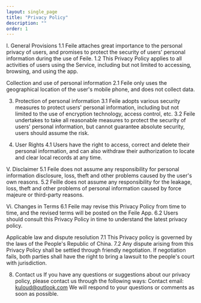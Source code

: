```yaml
---
layout: single_page
title: "Privacy Policy"
description: ""
order: 1
---
```

I. General Provisions
1.1 Feile attaches great importance to the personal privacy of users, and promises to protect the security of users' personal information during the use of Feile.
1.2 This Privacy Policy applies to all activities of users using the Service, including but not limited to accessing, browsing, and using the app.

Collection and use of personal information
2.1 Feile only uses the geographical location of the user's mobile phone, and does not collect data.

3. Protection of personal information
3.1 Feile adopts various security measures to protect users' personal information, including but not limited to the use of encryption technology, access control, etc.
3.2 Feile undertakes to take all reasonable measures to protect the security of users' personal information, but cannot guarantee absolute security, users should assume the risk.

4. User Rights
4.1 Users have the right to access, correct and delete their personal information, and can also withdraw their authorization to locate and clear local records at any time.

V. Disclaimer
5.1 Feile does not assume any responsibility for personal information disclosure, loss, theft and other problems caused by the user's own reasons.
5.2 Feille does not assume any responsibility for the leakage, loss, theft and other problems of personal information caused by force majeure or third-party reasons.

Vi. Changes in Terms
6.1 Feile may revise this Privacy Policy from time to time, and the revised terms will be posted on the Feile App.
6.2 Users should consult this Privacy Policy in time to understand the latest privacy policy.

Applicable law and dispute resolution
7.1 This Privacy policy is governed by the laws of the People's Republic of China.
7.2 Any dispute arising from this Privacy Policy shall be settled through friendly negotiation. If negotiation fails, both parties shall have the right to bring a lawsuit to the people's court with jurisdiction.

8. Contact us
If you have any questions or suggestions about our privacy policy, please contact us through the following ways:
Contact email: kuloud@outlook.com
We will respond to your questions or comments as soon as possible.
 